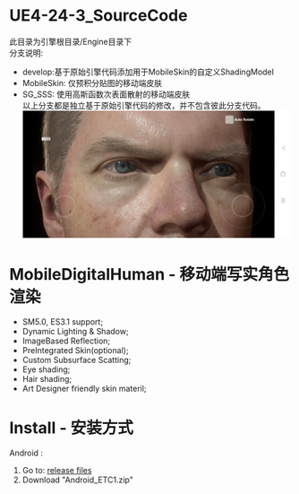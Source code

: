 # UE4-24-3_SourceCode
此目录为引擎根目录/Engine目录下  
分支说明:  
- develop:基于原始引擎代码添加用于MobileSkin的自定义ShadingModel
- MobileSkin: 仅预积分贴图的移动端皮肤  
- SG_SSS: 使用高斯函数次表面散射的移动端皮肤  
以上分支都是独立基于原始引擎代码的修改，并不包含彼此分支代码。
![img](Screenshot_2020-06-22-21-01-18-183_com.YourCompany.MobileDigitalHuman.jpg)
# MobileDigitalHuman - 移动端写实角色渲染
* SM5.0, ES3.1 support;
* Dynamic Lighting & Shadow;
* ImageBased Reflection;
* PreIntegrated Skin(optional);
* Custom Subsurface Scatting;
* Eye shading;
* Hair shading;
* Art Designer friendly skin materil;

# Install - 安装方式
Android : 
1. Go to: [release files](https://github.com/sitonmoon/UE4-24-3_MobileSkin/releases/tag/v1.0)
2. Download "Android_ETC1.zip"
